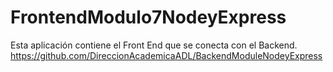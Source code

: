 # FrontendModulo7NodeyExpress
Esta aplicación contiene el Front End que se conecta con el Backend.
https://github.com/DireccionAcademicaADL/BackendModuleNodeyExpress 
